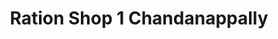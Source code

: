 ---
title: "Ration Shop 1 Chandanappally"
url: /chandanappally/ration-shop-1-chandanappally/
shop: Lebensmittel
---